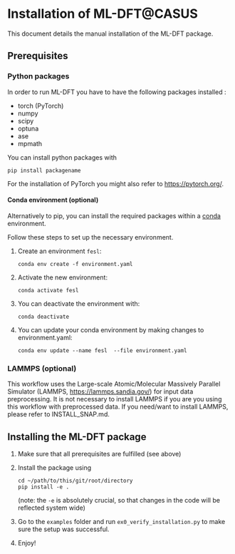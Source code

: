 # Installation of ML-DFT@CASUS

This document details the manual installation of the ML-DFT package. 

## Prerequisites

### Python packages 

In order to run ML-DFT you have to have the following packages installed :

* torch (PyTorch)
* numpy
* scipy
* optuna
* ase
* mpmath

You can install python packages with 

```
pip install packagename 
```

For the installation of PyTorch you might also refer to https://pytorch.org/.

#### Conda environment (optional)
Alternatively to pip, you can install the required packages within a [conda](https://docs.conda.io/en/latest/miniconda.html) environment.

Follow these steps to set up the necessary environment.
1. Create an environment `fesl`:
   ```
   conda env create -f environment.yaml
   ```
2. Activate the new environment:
   ```
   conda activate fesl
   ```
3. You can deactivate the environment with:
    ```
    conda deactivate
    ```
4. You can update your conda environment by making changes to environment.yaml:
    ```
    conda env update --name fesl  --file environment.yaml
    ```
###  LAMMPS (optional)

This workflow uses the Large-scale Atomic/Molecular Massively Parallel Simulator (LAMMPS, https://lammps.sandia.gov/) for input data preprocessing. It is not necessary to install LAMMPS if you are you using this workflow with preprocessed data. If you need/want to install LAMMPS, please refer to INSTALL_SNAP.md.

## Installing the ML-DFT package

1. Make sure that all prerequisites are fulfilled (see above)
2. Install the package using 

    ```
    cd ~/path/to/this/git/root/directory
    pip install -e .
    ```
    (note: the ```-e``` is absolutely crucial, so that changes in the code will be reflected system wide)
3. Go to the ```examples``` folder and run ```ex0_verify_installation.py``` to make sure the setup was successful. 
4. Enjoy!




